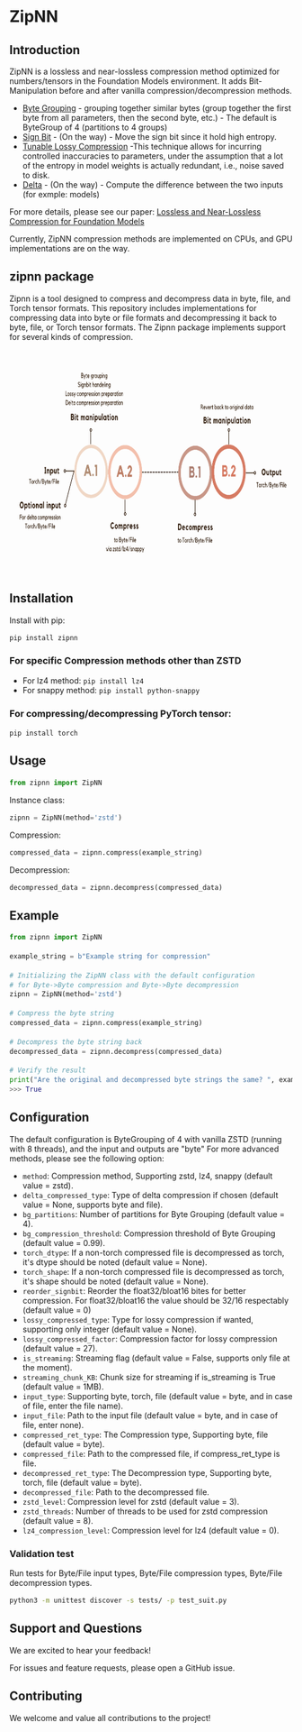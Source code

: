 # ZipNN

## Introduction

ZipNN is a lossless and near-lossless compression method optimized for numbers/tensors in the Foundation Models environment. 
It adds Bit-Manipulation before and after vanilla compression/decompression methods.

 - [Byte Grouping](./docs/BITMANIPULATION.md#byte-grouping) - grouping together similar bytes (group together the first byte from all parameters, then the second byte, etc.) - The default is ByteGroup of 4 (partitions to 4 groups)
 - [Sign Bit](./docs/BITMANIPULATION.md#signbit-handeling) -  (On the way) - Move the sign bit since it hold high entropy. 
 - [Tunable Lossy Compression](./docs/BITMANIPULATION.md#tunable-lossy-compression) -This technique allows for incurring controlled inaccuracies to parameters, under the assumption that a lot of the entropy in model weights is actually redundant, i.e., noise saved to disk.
 - [Delta](./docs/BITMANIPULATION.md#delta-compression) - (On the way) - Compute the difference between the two inputs (for exmple: models)

For more details, please see our paper: [Lossless and Near-Lossless Compression for Foundation Models](https://arxiv.org/pdf/2404.15198)

Currently, ZipNN compression methods are implemented on CPUs, and GPU implementations are on the way. 

## zipnn package

Zipnn is a tool designed to compress and decompress data in byte, file, and Torch tensor formats. This repository includes implementations for compressing data into byte or file formats and decompressing it back to byte, file, or Torch tensor formats. The Zipnn package implements support for several kinds of compression.

<p align="center">
  <img src="./images/updated_flow.png" alt="Flow Image" width="800" height="400" style="display: block; margin: 0 auto;">
</p>


## Installation

Install with pip:

```sh
pip install zipnn
```

### For specific Compression methods other than ZSTD

* For lz4 method: ```pip install lz4```
* For snappy method: ```pip install python-snappy```


### For compressing/decompressing PyTorch tensor:

```
pip install torch
```

## Usage

```python
from zipnn import ZipNN
```

Instance class:

```python
zipnn = ZipNN(method='zstd')
```

Compression:

```python
compressed_data = zipnn.compress(example_string)
```

Decompression:

```python
decompressed_data = zipnn.decompress(compressed_data)
```

## Example

```python
from zipnn import ZipNN

example_string = b"Example string for compression"

# Initializing the ZipNN class with the default configuration
# for Byte->Byte compression and Byte->Byte decompression
zipnn = ZipNN(method='zstd')

# Compress the byte string
compressed_data = zipnn.compress(example_string)

# Decompress the byte string back
decompressed_data = zipnn.decompress(compressed_data)

# Verify the result
print("Are the original and decompressed byte strings the same? ", example_string == decompressed_data)
>>> True

```

## Configuration

The default configuration is ByteGrouping of 4 with vanilla ZSTD (running with 8 threads), and the input and outputs are "byte"
For more advanced methods, please see the following option:

* ```method```: Compression method, Supporting zstd, lz4, snappy (default value = zstd).
* ```delta_compressed_type```: Type of delta compression if chosen (default value = None, supports byte and file).
* ```bg_partitions```: Number of partitions for Byte Grouping (default value = 4).
* ```bg_compression_threshold```: Compression threshold of Byte Grouping (default value = 0.99).
* ```torch_dtype```: If a non-torch compressed file is decompressed as torch, it's dtype should be noted (default value = None).
* ```torch_shape```: If a non-torch compressed file is decompressed as torch, it's shape should be noted (default value = None).
* ```reorder_signbit```: Reorder the float32/bloat16 bites for better compression. For float32/bloat16 the value should be 32/16 respectably (default value = 0)
* ```lossy_compressed_type```: Type for lossy compression if wanted, supporting only integer (default value = None).
* ```lossy_compressed_factor```: Compression factor for lossy compression (default value = 27).
* ```is_streaming```: Streaming flag (default value = False, supports only file at the moment).
* ```streaming_chunk_KB```: Chunk size for streaming if is_streaming is True (default value = 1MB).
* ```input_type```: Supporting byte, torch, file (default value = byte, and in case of file, enter the file name).
* ```input_file```: Path to the input file (default value = byte, and in case of file, enter none).
* ```compressed_ret_type```: The Compression type, Supporting byte, file (default value = byte).
* ```compressed_file```: Path to the compressed file, if compress_ret_type is file.
* ```decompressed_ret_type```: The Decompression type, Supporting byte, torch, file (default value = byte).
* ```decompressed_file```: Path to the decompressed file.
* ```zstd_level```: Compression level for zstd (default value = 3).
* ```zstd_threads```: Number of threads to be used for zstd compression (default value = 8).
* ```lz4_compression_level```: Compression level for lz4 (default value = 0).


### Validation test

Run tests for Byte/File input types, Byte/File compression types, Byte/File decompression types.


```sh
python3 -m unittest discover -s tests/ -p test_suit.py
```

## Support and Questions
We are excited to hear your feedback!

For issues and feature requests, please open a GitHub issue.

## Contributing
We welcome and value all contributions to the project!
